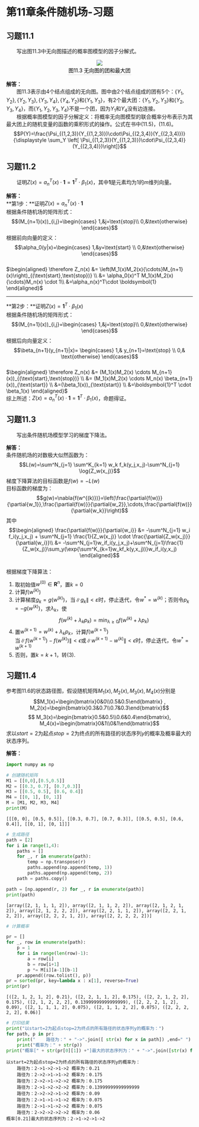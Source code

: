 # 第11章条件随机场-习题

## 习题11.1
&emsp;&emsp;写出图11.3中无向图描述的概率图模型的因子分解式。
<br/><center>
<img src="chapter11/11-1-Maximal-Clique.png"><br><div style="color:orange; border-bottom: 1px solid #d9d9d9;display: inline-block;color: #000;padding: 2px;">图11.3 无向图的团和最大团</div></center>

**解答：**  
&emsp;&emsp;图11.3表示由4个结点组成的无向图。图中由2个结点组成的团有5个：$\{Y_1,Y_2\},\{Y_2,Y_3\},\{Y_3,Y_4\},\{Y_4,Y_2\}$和$\{Y_1,Y_3\}$，有2个最大团：$\{Y_1,Y_2,Y_3\}$和$\{Y_2,Y_3,Y_4\}$，而$\{Y_1,Y_2,Y_3,Y_4\}$不是一个团，因为$Y_1$和$Y_4$没有边连接。  
&emsp;&emsp;根据概率图模型的因子分解定义：将概率无向图模型的联合概率分布表示为其最大团上的随机变量的函数的乘积形式的操作。公式在书中(11.5)，(11.6)。  
$$P(Y)=\frac{\Psi_{(1,2,3)}(Y_{(1,2,3)})\cdot\Psi_{(2,3,4)}(Y_{(2,3,4)})}{\displaystyle \sum_Y \left[ \Psi_{(1,2,3)}(Y_{(1,2,3)})\cdot\Psi_{(2,3,4)}(Y_{(2,3,4)})\right]}$$

## 习题11.2

&emsp;&emsp;证明$Z(x)=a_n^T(x) \cdot \boldsymbol{1} = \boldsymbol{1}^T\cdot\beta_1(x)$，其中$\boldsymbol{1}$是元素均为1的$m$维列向量。

**解答：**  
**第1步：**证明$Z(x)=a_n^T(x) \cdot \boldsymbol{1}$  
根据条件随机场的矩阵形式：$$(M_{n+1}(x))_{i,j}=\begin{cases}
1,&j=\text{stop}\\
0,&\text{otherwise}
\end{cases}$$根据前向向量的定义：$$\alpha_0(y|x)=\begin{cases}
1,&y=\text{start} \\
0,&\text{otherwise}
\end{cases}$$  
$\begin{aligned}
\therefore Z_n(x) 
&= \left(M_1(x)M_2(x){\cdots}M_{n+1}(x)\right)_{(\text{start},\text{stop})} \\
&= \alpha_0(x)^T M_1(x)M_2(x){\cdots}M_n(x) \cdot 1\\
&=\alpha_n(x)^T\cdot \boldsymbol{1}
\end{aligned}$  

-----

**第2步：**证明$Z(x)=\boldsymbol{1}^T \cdot \beta_1(x)$  
根据条件随机场的矩阵形式：$$(M_{n+1}(x))_{i,j}=\begin{cases}
1,&j=\text{stop}\\
0,&\text{otherwise}
\end{cases}$$根据后向向量定义：$$\beta_{n+1}(y_{n+1}|x)=
\begin{cases}
1,& y_{n+1}=\text{stop} \\
0,& \text{otherwise}
\end{cases}$$  
$\begin{aligned}
\therefore Z_n(x)
&= (M_1(x)M_2(x) \cdots M_{n+1}(x))_{(\text{start},\text{stop})} \\
&= (M_1(x)M_2(x) \cdots M_n(x) \beta_{n+1}(x))_{\text{start}} \\
&=(\beta_1(x))_{\text{start}} \\
&=\boldsymbol{1}^T \cdot \beta_1(x)
\end{aligned}$  
综上所述：$Z(x)=a_n^T(x) \cdot \boldsymbol{1} = \boldsymbol{1}^T \cdot \beta_1(x)$，命题得证。  

## 习题11.3
&emsp;&emsp;写出条件随机场模型学习的梯度下降法。

**解答：**  
条件随机场的对数极大似然函数为：$$L(w)=\sum^N_{j=1} \sum^K_{k=1} w_k f_k(y_j,x_j)-\sum^N_{j=1} \log{Z_w(x_j)}$$梯度下降算法的目标函数是$f(w)=-L(w)$  
目标函数的梯度为：$$g(w)=\nabla{f(w^{(k)})}=\left(\frac{\partial{f(w)}}{\partial{w_1}},\frac{\partial{f(w)}}{\partial{w_2}},\cdots,\frac{\partial{f(w)}}{\partial{w_k}}\right)$$其中$$\begin{aligned}
\frac{\partial{f(w)}}{\partial{w_i}}
&= -\sum^N_{j=1} w_i f_i(y_j,x_j) + \sum^N_{j=1} \frac{1}{Z_w(x_j)} \cdot \frac{\partial{Z_w(x_j)}}{\partial{w_i}}\\
&= -\sum^N_{j=1}w_if_i(y_j,x_j)+\sum^N_{j=1}\frac{1}{Z_w(x_j)}\sum_y(\exp{\sum^K_{k=1}w_kf_k(y,x_j))}w_if_i(y,x_j)
\end{aligned}$$  
根据梯度下降算法：  
1. 取初始值$w^{(0)} \in \mathbf{R}^n$，置$k=0$  
2. 计算$f(w^{(k)})$  
3. 计算梯度$g_k=g(w^{(k)})$，当$\|g_k\|<\varepsilon$时，停止迭代，令$w^*=w^{(k)}$；否则令$p_k=-g(w^{(k)})$，求$\lambda_k$，使$$
f(w^{(k)}+\lambda_k p_k)=\min_{\lambda \geqslant 0}{f(w^{(k)}+\lambda p_k)}$$  
4. 置$w^{(k+1)}=w^{(k)}+\lambda_k p_k$，计算$f(w^{(k+1)})$  
当$\|f(w^{(k+1)})-f(w^{(k)})\| < \epsilon$或$\|w^{(k+1)}-w^{(k)}\| < \epsilon$时，停止迭代，令$w^*=w^{(k+1)}$  
5. 否则，置$k=k+1$，转(3).

## 习题11.4

参考图11.6的状态路径图，假设随机矩阵$M_1(x),M_2(x),M_3(x),M_4(x)$分别是
$$M_1(x)=\begin{bmatrix}0&0\\0.5&0.5\end{bmatrix} ,
M_2(x)=\begin{bmatrix}0.3&0.7\\0.7&0.3\end{bmatrix}$$
$$
M_3(x)=\begin{bmatrix}0.5&0.5\\0.6&0.4\end{bmatrix},
M_4(x)=\begin{bmatrix}0&1\\0&1\end{bmatrix}$$
求以$start=2$为起点$stop=2$为终点的所有路径的状态序列$y$的概率及概率最大的状态序列。

**解答：**


```python
import numpy as np

# 创建随机矩阵
M1 = [[0,0],[0.5,0.5]] 
M2 = [[0.3, 0.7], [0.7,0.3]]
M3 = [[0.5, 0.5], [0.6, 0.4]]
M4 = [[0, 1], [0, 1]]
M = [M1, M2, M3, M4]
print(M)
```

    [[[0, 0], [0.5, 0.5]], [[0.3, 0.7], [0.7, 0.3]], [[0.5, 0.5], [0.6, 0.4]], [[0, 1], [0, 1]]]
    


```python
# 生成路径
path = [2]
for i in range(1,4):
    paths = []
    for _, r in enumerate(path):
        temp = np.transpose(r)
        paths.append(np.append(temp, 1))
        paths.append(np.append(temp, 2))
    path = paths.copy()

path = [np.append(r, 2) for _, r in enumerate(path)]
print(path)
```

    [array([2, 1, 1, 1, 2]), array([2, 1, 1, 2, 2]), array([2, 1, 2, 1, 2]), array([2, 1, 2, 2, 2]), array([2, 2, 1, 1, 2]), array([2, 2, 1, 2, 2]), array([2, 2, 2, 1, 2]), array([2, 2, 2, 2, 2])]
    


```python
# 计算概率

pr = []
for _, row in enumerate(path):
    p = 1
    for i in range(len(row)-1):
        a = row[i]
        b = row[i+1]
        p *= M[i][a-1][b-1]
    pr.append((row.tolist(), p))
pr = sorted(pr, key=lambda x : x[1], reverse=True)
print(pr)
```

    [([2, 1, 2, 1, 2], 0.21), ([2, 2, 1, 1, 2], 0.175), ([2, 2, 1, 2, 2], 0.175), ([2, 1, 2, 2, 2], 0.13999999999999999), ([2, 2, 2, 1, 2], 0.09), ([2, 1, 1, 1, 2], 0.075), ([2, 1, 1, 2, 2], 0.075), ([2, 2, 2, 2, 2], 0.06)]
    


```python
# 打印结果
print("以start=2为起点stop=2为终点的所有路径的状态序列y的概率为：")
for path, p in pr:
    print("    路径为：" + "->".join([ str(x) for x in path]) ,end=" ")
    print("概率为：" + str(p))
print("概率[" + str(pr[0][1]) +"]最大的状态序列为：" + "->".join([str(x) for x in pr[0][0]]), end = " ")
```

    以start=2为起点stop=2为终点的所有路径的状态序列y的概率为：
        路径为：2->1->2->1->2 概率为：0.21
        路径为：2->2->1->1->2 概率为：0.175
        路径为：2->2->1->2->2 概率为：0.175
        路径为：2->1->2->2->2 概率为：0.13999999999999999
        路径为：2->2->2->1->2 概率为：0.09
        路径为：2->1->1->1->2 概率为：0.075
        路径为：2->1->1->2->2 概率为：0.075
        路径为：2->2->2->2->2 概率为：0.06
    概率[0.21]最大的状态序列为：2->1->2->1->2 
